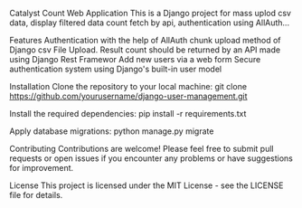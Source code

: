 Catalyst Count Web Application
This is a Django project for mass uplod csv data, display filtered data count fetch by api, authentication using AllAuth...

Features
Authentication with the help of AllAuth
chunk upload method of Django csv File Upload.
Result count should be returned by an API made using Django Rest Framewor
Add new users via a web form
Secure authentication system using Django's built-in user model


Installation
Clone the repository to your local machine:
git clone https://github.com/yourusername/django-user-management.git


Install the required dependencies:
pip install -r requirements.txt


Apply database migrations:
python manage.py migrate


Contributing
Contributions are welcome! Please feel free to submit pull requests or open issues if you encounter any problems or have suggestions for improvement.

License
This project is licensed under the MIT License - see the LICENSE file for details.

